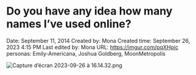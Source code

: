 # Do you have any idea how many names I’ve used online?

Date: September 11, 2014
Created by: Mona
Created time: September 26, 2023 4:15 PM
Last edited by: Mona
URL: https://imgur.com/pqXHpic
personas: Emily-Americana, Joshua Goldberg, MoonMetropolis

![Capture d’écran 2023-09-26 à 16.14.32.png](Do%20you%20have%20any%20idea%20how%20many%20names%20I%E2%80%99ve%20used%20onli%204603cf4af7de4c94b0df495f1b53668c/Capture_decran_2023-09-26_a_16.14.32.png)